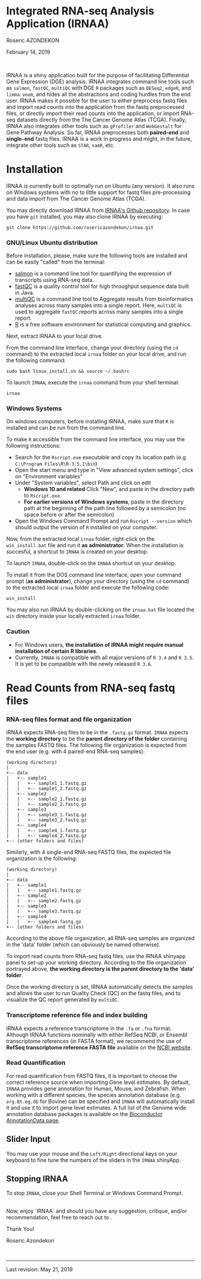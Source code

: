 Integrated RNA-seq Analysis Application (IRNAA)
================
Roseric AZONDEKON

February 14, 2019

<br/>

IRNAA is a shiny application built for the purpose of facilitating Differential Gene Expression (DGE) analysis. IRNAA integrates command line tools such as `salmon`, `fastQC`, `multiQC` with DGE `R` packages such as `DESeq2`, `edgeR`, and `limma-voom`, and hides all the abstractions and coding hurdles from the end user. IRNAA makes it possible for the user to either preprocess fastq files and import read counts into the application from the fastq preprocessed files, or directly import their read counts into the application, or import RNA-seq datasets directly from the The Cancer Genome Atlas (TCGA). Finally, IRNAA also integrates other tools such as `gProfiler` and `WebGestalt` for Gene Pathway Analysis. So far, IRNAA preprocesses both **paired-end** and **single-end** fastq files. IRNAA is a work in progress and might, in the future, integrate other tools such as `STAR`, `samR`, etc.


# Installation

IRNAA is currently built to optimally run on Ubuntu (any version). It also runs on Windows systems with no to little support for fastq files pre-processing and data import from The Cancer Genome Atlas (TCGA).

You may directly download IRNAA from <a href="http://www.github.com/rosericazondekon/irnaa" target="_blank">IRNAA's Github repository</a>. In case you have `git` installed, you may also clone IRNAA by executing:

```shell
git clone https://github.com/rosericazondekon/irnaa.git
```

### GNU/Linux Ubuntu distribution
Before installation, please, make sure the following tools are installed and can be easily "called" from the terminal:

- <a href="https://combine-lab.github.io/salmon/" target="_blank">salmon</a> is a command line tool for quantifying the expression of transcripts using RNA-seq data.
- <a href="https://www.bioinformatics.babraham.ac.uk/projects/fastqc/" target="_blank">fastQC</a> is a quality control tool for high throughput sequence data built in Java.
- <a href="https://multiqc.info/" target="_blank">multiQC</a> is a command line tool to Aggregate results from bioinformatics analyses across many samples into a single report. Here, `multiQC` is used to aggregate `fastQC` reports across many samples into a single report.
- <a href="https://www.r-project.org/" target="_blank">R</a> is a free software environment for statistical computing and graphics.

Next, extract IRNAA to your local drive.

From the command line interface, change your directory (using the `cd` command) to the extracted local `irnaa` folder on your local drive, and run the following command:

```shell
sudo bash linux_install.sh && source ~/.bashrc
```

To launch `IRNAA`, execute the `irnaa` command from your shell terminal:

```shell
irnaa
```

### Windows Systems
On windows computers, before installing IRNAA, make sure that `R` is installed and can be run from the command line.

To make `R` accessible from the command line interface, you may use the following instructions:
- Search for the `Rscript.exe` executable and copy its location path (e.g `C:\Program Files\R\R-3.5.1\bin`)
- Open the start menu and type in "View advanced system settings", click on "Environment variables"
- Under "System variables", select Path and click on edit
    - **Windows 10 and related** Click "New", and paste in the directory path to `Rscript.exe`.
    - **For earlier versions of Windows systems**, paste in the directory path at the beginning of the path line followed by a semicolon (no space before or after the semicolon)
- Open the Windows Command Prompt and run `Rscript --version` which should output the version of `R` installed on your computer.

Now, from the extracted local `irnaa` folder, right-click on the `win_install.bat` file and run it **as administrator**. When the installation is succesful, a shortcut to `IRNAA` is created on your desktop.

To launch `IRNAA`, double-click on the `IRNAA` shortcut on your desktop.

To install it from the DOS command line interface, open your command prompt (**as administrator**), change your directory (using the `cd` command) to the extracted local `irnaa` folder and execute the following code:

```batch
win_install
```

You may also run IRNAA by double-clicking on the `irnaa.bat` file located the `win` directory inside your locally extracted `irnaa` folder.

### Caution
- For Windows users, **the installation of IRNAA might require manual installation of certain R libraries**.
- Currently, `IRNAA` is compatible with all major versions of `R 3.4` and `R 3.5`. It is yet to be compatible with the newly released `R 3.6`.


# Read Counts from RNA-seq fastq files


### RNA-seq files format and file organization

IRNAA expects RNA-seq files to be in the `.fastq.gz` format. `IRNAA` expects the **working directory** to be the **parent directory of the folder** containing the samples FASTQ files. The following file organization is expected from the end user (e.g. with 4 paired-end RNA-seq samples):

```
(working directory)
|
+-- data
|   +-- sample1
|   |   +-- sample1_1.fastq.gz
|   |   +-- sample1_2.fastq.gz
|   +-- sample2
|   |   +-- sample2_1.fastq.gz
|   |   +-- sample2_2.fastq.gz
|   +-- sample3
|   |   +-- sample3_1.fastq.gz
|   |   +-- sample3_2.fastq.gz
|   +-- sample4
|   |   +-- sample4_1.fastq.gz
|   |   +-- sample4_2.fastq.gz
+-- (other folders and files)
```

Similarly, with 4 single-end RNA-seq FASTQ files, the expected file organization is the following:

```
(working directory)
|
+-- data
|   +-- sample1
|   |   +-- sample1.fastq.gz
|   +-- sample2
|   |   +-- sample2.fastq.gz
|   +-- sample3
|   |   +-- sample3.fastq.gz
|   +-- sample4
|   |   +-- sample4.fastq.gz
+-- (other folders and files)
```

According to the above file organization, all RNA-seq samples are organized in the 'data' folder (which can obviously be named otherwise).

To import read counts from RNA-seq fastq files, use the IRNAA shinyapp panel to set-up your working directory. According to the file organization portrayed above, **the working directory is the parent directory to the 'data' folder**.

Once the working directory is set, IRNAA automatically detects the samples and allows the user to run Quality Check (QC) on the fastq files, and to visualize the QC report generated by `multiQC`.


### Transcriptome reference file and index building

IRNAA expects a reference transcriptome in the `.fa` or `.fna` format. Although IRNAA functions nominally with either RefSeq NCBI, or Ensembl transcriptome references (in FASTA format), we recommend the use of **RefSeq transcriptome reference FASTA file** available on the <a href="https://www.ncbi.nlm.nih.gov/genome" target="_blank">NCBI website</a>.

### Read Quantification
For read quantification from FASTQ files, it is important to choose the correct reference source when importing Gene level estimates. By default, `IRNAA` provides gene annotation for Human, Mouse, and Zebrafish. When working with a different species, the species annotation database (e.g. `org.Bt.eg.db` for Bovine) can be specified and `IRNAA` will automatically install it and use it to import gene level estimates. A full list of the Genome wide annotation database packages is available on the <a href="https://bioconductor.org/packages/release/BiocViews.html#___AnnotationData" target="_blank">Bioconductor AnnotationData page</a>.

## Slider Input

You may use your mouse and the `Left/Right` directional keys on your keyboard to fine tune the numbers of the sliders in the `IRNAA` shinyApp.

## Stopping IRNAA

To stop `IRNAA`, close your Shell Terminal or Windows Command Prompt.

<br/>
Now, enjoy `IRNAA` and should you have any suggestion, critique, and/or recommendation, feel free to reach out to <roseric_2000@yahoo.fr>.

Thank You!

Roseric Azondekon

<br/>
<hr>
Last revision: May 21, 2019
